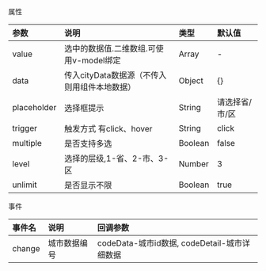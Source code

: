 属性

| 参数        | 说明                                         | 类型    | 默认值         |
| :---------- | :------------------------------------------- | :------ | :------------- |
| value       | 选中的数据值.二维数组.可使用v-model绑定      | Array   | -              |
| data        | 传入cityData数据源（不传入则用组件本地数据） | Object  | {}             |
| placeholder | 选择框提示                                   | String  | 请选择省/市/区 |
| trigger     | 触发方式 有click、hover                      | String  | click          |
| multiple    | 是否支持多选                                 | Boolean | false          |
| level       | 选择的层级,1-省、2-市、3-区                  | Number  | 3              |
| unlimit     | 是否显示不限                                 | Boolean | true           |



事件

| 事件名 | 说明         | 回调参数                                     |
| :----- | :----------- | :------------------------------------------- |
| change | 城市数据编号 | codeData-城市id数据, codeDetail-城市详细数据 |